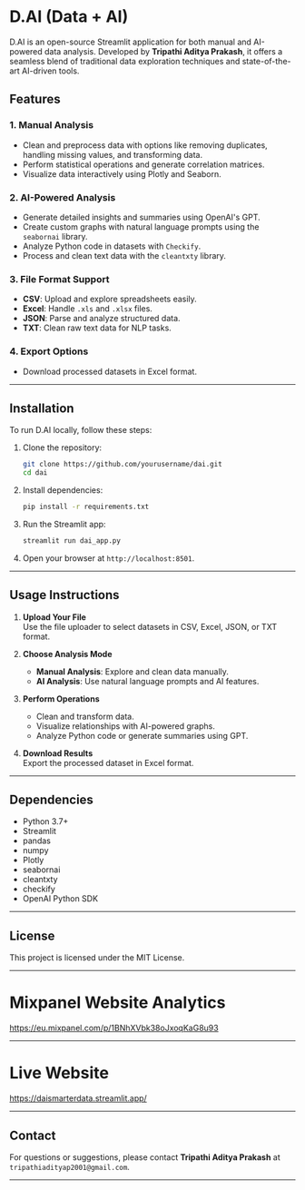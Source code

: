 # D.AI (Data + AI)

D.AI is an open-source Streamlit application for both manual and AI-powered data analysis. Developed by **Tripathi Aditya Prakash**, it offers a seamless blend of traditional data exploration techniques and state-of-the-art AI-driven tools.

## Features

### 1. Manual Analysis
- Clean and preprocess data with options like removing duplicates, handling missing values, and transforming data.
- Perform statistical operations and generate correlation matrices.
- Visualize data interactively using Plotly and Seaborn.

### 2. AI-Powered Analysis
- Generate detailed insights and summaries using OpenAI's GPT.
- Create custom graphs with natural language prompts using the `seabornai` library.
- Analyze Python code in datasets with `Checkify`.
- Process and clean text data with the `cleantxty` library.

### 3. File Format Support
- **CSV**: Upload and explore spreadsheets easily.
- **Excel**: Handle `.xls` and `.xlsx` files.
- **JSON**: Parse and analyze structured data.
- **TXT**: Clean raw text data for NLP tasks.

### 4. Export Options
- Download processed datasets in Excel format.

---

## Installation

To run D.AI locally, follow these steps:

1. Clone the repository:
   ```bash
   git clone https://github.com/yourusername/dai.git
   cd dai
   ```

2. Install dependencies:
   ```bash
   pip install -r requirements.txt
   ```

3. Run the Streamlit app:
   ```bash
   streamlit run dai_app.py
   ```

4. Open your browser at `http://localhost:8501`.

---

## Usage Instructions

1. **Upload Your File**  
   Use the file uploader to select datasets in CSV, Excel, JSON, or TXT format.

2. **Choose Analysis Mode**  
   - **Manual Analysis**: Explore and clean data manually.  
   - **AI Analysis**: Use natural language prompts and AI features.

3. **Perform Operations**  
   - Clean and transform data.  
   - Visualize relationships with AI-powered graphs.  
   - Analyze Python code or generate summaries using GPT.

4. **Download Results**  
   Export the processed dataset in Excel format.

---

## Dependencies

- Python 3.7+
- Streamlit
- pandas
- numpy
- Plotly
- seabornai
- cleantxty
- checkify
- OpenAI Python SDK

---

## License

This project is licensed under the MIT License.

---

# Mixpanel Website Analytics

https://eu.mixpanel.com/p/1BNhXVbk38oJxoqKaG8u93

---


# Live Website 

https://daismarterdata.streamlit.app/

---

## Contact

For questions or suggestions, please contact **Tripathi Aditya Prakash** at `tripathiadityap2001@gmail.com`.

---
